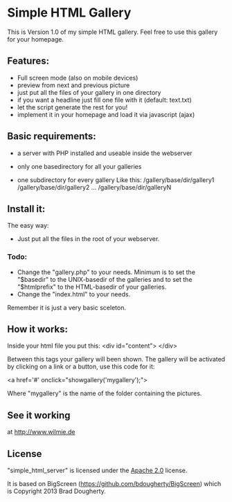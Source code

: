 # Simple HTML Gallery
This is Version 1.0 of my simple HTML gallery. 
Feel free to use this gallery for your homepage.

## Features:
- Full screen mode (also on mobile devices)
- preview from next and previous picture
- just put all the files of your gallery in one directory
- if you want a headline just fill one file with it (default: text.txt)
- let the script generate the rest for you!
- implement it in your homepage and load it via javascript (ajax)

## Basic requirements:
- a server with PHP installed and useable inside the webserver

- only one basedirectory for all your galleries
- one subdirectory for every gallery
Like this:
   /gallery/base/dir/gallery1
   /gallery/base/dir/gallery2
   ...
   /gallery/base/dir/galleryN

## Install it:
The easy way: 
- Just put all the files in the root of your webserver.
 
### Todo:
- Change the "gallery.php" to your needs. Minimum is to set the "$basedir" to the UNIX-basedir of the galleries and to set the "$htmlprefix" to the HTML-basedir of your galleries.
- Change the "index.html" to your needs.

Remember it is just a very basic sceleton.

## How it works:
Inside your html file you put this:
&lt;div id="content"&gt;
&lt;/div&gt;

Between this tags your gallery will been shown.
The gallery will be activated by clicking on a link or a button, use this code for it:

&lt;a href='#' onclick="showgallery('mygallery');"&gt;

Where "mygallery" is the name of the folder containing the pictures.

## See it working

at http://www.wilmie.de

## License

"simple_html_server" is licensed under the [Apache 2.0](http://www.apache.org/licenses/LICENSE-2.0) license. 

It is based on BigScreen (https://github.com/bdougherty/BigScreen) which is 
Copyright 2013 Brad Dougherty.